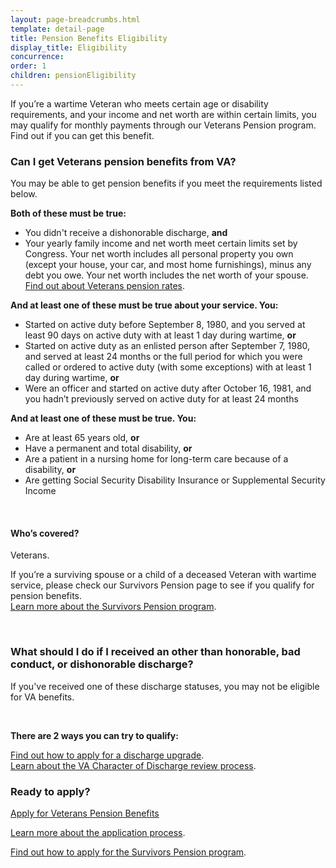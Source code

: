 ```yaml
---
layout: page-breadcrumbs.html
template: detail-page
title: Pension Benefits Eligibility
display_title: Eligibility
concurrence:
order: 1
children: pensionEligibility
---
```


<div class="va-introtext">

If you’re a wartime Veteran who meets certain age or disability requirements, and your income and net worth are within certain limits, you may qualify for monthly payments through our Veterans Pension program. Find out if you can get this benefit.

</div>

<div class="feature" markdown=“1”>

### Can I get Veterans pension benefits from VA?

You may be able to get pension benefits if you meet the requirements listed below.

**Both of these must be true:**

- You didn't receive a dishonorable discharge, **and**
- Your yearly family income and net worth meet certain limits set by Congress. Your net worth includes all personal property you own (except your house, your car, and most home furnishings), minus any debt you owe. Your net worth includes the net worth of your spouse. <br>
[Find out about Veterans pension rates](/pension/rates/).


**And at least one of these must be true about your service. You:**

- Started on active duty before September 8, 1980, and you served at least 90 days on active duty with at least 1 day during wartime, **or**
- Started on active duty as an enlisted person after September 7, 1980, and served at least 24 months or the full period for which you were called or ordered to active duty (with some exceptions) with at least 1 day during wartime, **or**
- Were an officer and started on active duty after October 16, 1981, and you hadn’t previously served on active duty for at least 24 months

**And at least one of these must be true. You:**

- Are at least 65 years old, **or**
- Have a permanent and total disability, **or**
- Are a patient in a nursing home for long-term care because of a disability, **or**
- Are getting Social Security Disability Insurance or Supplemental Security Income

<br>

#### Who’s covered?

Veterans.

If you’re a surviving spouse or a child of a deceased Veteran with wartime service, please check our Survivors Pension page to see if you qualify for pension benefits. <br>
[Learn more about the Survivors Pension program](/pension/survivors-pension/).

<br>

### What should I do if I received an other than honorable, bad conduct, or dishonorable discharge?

If you've received one of these discharge statuses, you may not be eligible for VA benefits.

<br>

**There are 2 ways you can try to qualify:**

[Find out how to apply for a discharge upgrade](/discharge-upgrade-instructions/).<br/>
[Learn about the VA Character of Discharge review process](/discharge-upgrade-instructions/#other-options).

</div>

### Ready to apply?

<div id="react-applicationStatus" class="static-page-widget">
  <a class="usa-button-primary va-button-primary" href="/pension/application/527EZ/">Apply for Veterans Pension Benefits</a>
</div>

[Learn more about the application process](/pension/apply/). <br>

[Find out how to apply for the Survivors Pension program](/pension/survivors-pension/). <br>
